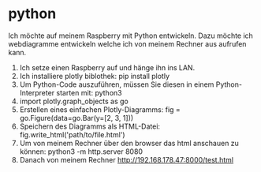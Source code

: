 # python
Ich möchte auf meinem Raspberry mit Python entwickeln. Dazu möchte ich webdiagramme entwickeln welche ich von meinem Rechner aus aufrufen kann. 

1) Ich setze einen Raspberry auf und hänge ihn ins LAN.
2) Ich installiere plotly biblothek: pip install plotly
3) Um Python-Code auszuführen, müssen Sie diesen in einem Python-Interpreter starten mit: python3
4) import plotly.graph_objects as go
5) Erstellen eines einfachen Plotly-Diagramms: fig = go.Figure(data=go.Bar(y=[2, 3, 1]))
6) Speichern des Diagramms als HTML-Datei: fig.write_html('path/to/file.html')
7) Um von meinem Rechner über den browser das html anschauen zu können: python3 -m http.server 8080
8) Danach von meinem Rechner http://192.168.178.47:8000/test.html
